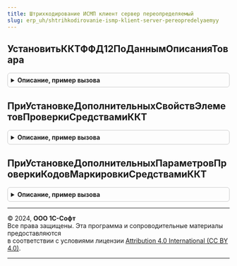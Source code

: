 ```yaml
---
title: Штрихкодирование ИСМП клиент сервер переопределяемый
slug: erp_uh/shtrihkodirovanie-ismp-klient-server-pereopredelyaemyy
---
```



## УстановитьККТФФД12ПоДаннымОписанияТовара
<details style="margin: 1em 0; padding: 0.5em; border: 1px solid #ccc; border-radius: 6px;">

<summary style="font-weight: bold; cursor: pointer;">Описание, пример вызова</summary>

```bsl

// Может использоваться для корректировки параметра ПараметрыСканирования.ККТФФД12ИСМП, например,
// в том случае, когда в процессе сканирования уточнена номенклатура, и эта номенклатура должна фискализироваться на
// устройстве, отличном от установленно ранее в параметре ПараметрыСканирования.ККТФФД12ИСМП.
//
// Параметры:
//  ДанныеОписания        - Структура - Может быть двих разновидностей:
//                                      1. Данные штрихкода - в случае обработке на сервере.
//                                      2. Данные выбора    - при сканировании неизвестного года и уточннения
//                                                            номенклатуры (при обработке на клиенте).
//                                      В обоих случаях в данных присутствуют поля описания: Номенклатура, Характеристика, Серия.
//  ПараметрыСканирования - (См. ШтрихкодированиеОбщегоНазначенияИСКлиент.ПараметрыСканирования).
Процедура УстановитьККТФФД12ПоДаннымОписанияТовара(ДанныеОписания, ПараметрыСканирования) Экспорт
```

Пример вызова
```bsl
ШтрихкодированиеИСМПКлиентСерверПереопределяемый.УстановитьККТФФД12ПоДаннымОписанияТовара(ДанныеОписания, ПараметрыСканирования) 
```
</details>

## ПриУстановкеДополнительныхСвойствЭлеметовПроверкиСредствамиККТ
<details style="margin: 1em 0; padding: 0.5em; border: 1px solid #ccc; border-radius: 6px;">

<summary style="font-weight: bold; cursor: pointer;">Описание, пример вызова</summary>

```bsl

// Вызывается при получении элеметнов проверки средставами ККТ для дозаполнения свойств прикладными данными.
// Используется для заполнения полей, которые будут переданы в методы проверки на ККТ, например, КодЕдиницыИзмерения.
//
// Параметры:
//  ДанныеДляОбработки - Массив из см. ШтрихкодированиеИСМПКлиентСервер.НовыйЭлементОбработкиУстановкиДополнительныхСвойствПриПроверкеККТ
Процедура ПриУстановкеДополнительныхСвойствЭлеметовПроверкиСредствамиККТ(ДанныеДляОбработки) Экспорт
```

Пример вызова
```bsl
ШтрихкодированиеИСМПКлиентСерверПереопределяемый.ПриУстановкеДополнительныхСвойствЭлеметовПроверкиСредствамиККТ(ДанныеДляОбработки) 
```
</details>

## ПриУстановкеДополнительныхПараметровПроверкиКодовМаркировкиСредствамиККТ
<details style="margin: 1em 0; padding: 0.5em; border: 1px solid #ccc; border-radius: 6px;">

<summary style="font-weight: bold; cursor: pointer;">Описание, пример вызова</summary>

```bsl

// Вызывается при необходимости дополнить параметры проверки кодов маркировки средствами ККТ прикладными данными.
// Используется для заполнения полей параметров проверки, например, ПроверятьЗапросыГИСМТ, на основе данных проверки условий
// необходимости подчинения разрешительному режиму.
//
// Параметры:
//  ПараметрыПроверки - см. ШтрихкодированиеОбщегоНазначенияИСМПКлиент.ПараметрыНачалаПроверкиКодовМаркировкиСредствамиККТ
//  ПараметрыСканирования - см. ШтрихкодированиеОбщегоНазначенияИСКлиент.ПараметрыСканирования
Процедура ПриУстановкеДополнительныхПараметровПроверкиКодовМаркировкиСредствамиККТ(ПараметрыПроверки, ПараметрыСканирования) Экспорт
```

Пример вызова
```bsl
ШтрихкодированиеИСМПКлиентСерверПереопределяемый.ПриУстановкеДополнительныхПараметровПроверкиКодовМаркировкиСредствамиККТ(ПараметрыПроверки, ПараметрыСканирования) 
```
</details>

---

© 2024, **ООО 1С-Софт**  
Все права защищены. Эта программа и сопроводительные материалы предоставляются  
в соответствии с условиями лицензии [Attribution 4.0 International (CC BY 4.0)](https://creativecommons.org/licenses/by/4.0/legalcode).

---
